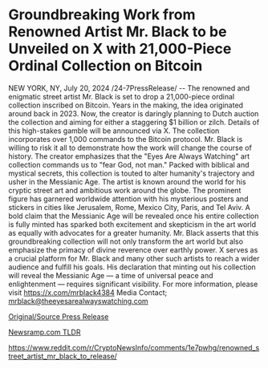 # Groundbreaking Work from Renowned Artist Mr. Black to be Unveiled on X with 21,000-Piece Ordinal Collection on Bitcoin

NEW YORK, NY, July 20, 2024 /24-7PressRelease/ -- The renowned and enigmatic street artist Mr. Black is set to drop a 21,000-piece ordinal collection inscribed on Bitcoin. Years in the making, the idea originated around back in 2023. Now, the creator is daringly planning to Dutch auction the collection and aiming for either a staggering $1 billion or zilch. Details of this high-stakes gamble will be announced via X. The collection incorporates over 1,000 commands to the Bitcoin protocol.   Mr. Black is willing to risk it all to demonstrate how the work will change the course of history. The creator emphasizes that the "Eyes Are Always Watching" art collection commands us to "fear God, not man." Packed with biblical and mystical secrets, this collection is touted to alter humanity's trajectory and usher in the Messianic Age.  The artist is known around the world for his cryptic street art and ambitious work around the globe. The prominent figure has garnered worldwide attention with his mysterious posters and stickers in cities like Jerusalem, Rome, Mexico City, Paris, and Tel Aviv. A bold claim that the Messianic Age will be revealed once his entire collection is fully minted has sparked both excitement and skepticism in the art world as equally with advocates for a greater humanity.   Mr. Black asserts that this groundbreaking collection will not only transform the art world but also emphasize the primacy of divine reverence over earthly power.   X serves as a crucial platform for Mr. Black and many other such artists to reach a wider audience and fulfill his goals. His declaration that minting out his collection will reveal the Messianic Age — a time of universal peace and enlightenment — requires significant visibility.   For more information, please visit https://x.com/mrblack4384 Media Contact; mrblack@theeyesarealwayswatching.com 

[Original/Source Press Release](https://www.24-7pressrelease.com/press-release/512719/groundbreaking-work-from-renowned-artist-mr-black-to-be-unveiled-on-x-with-21000-piece-ordinal-collection-on-bitcoin)
                    

[Newsramp.com TLDR](None) 

https://www.reddit.com/r/CryptoNewsInfo/comments/1e7pwhg/renowned_street_artist_mr_black_to_release/